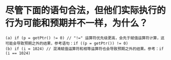 # 尽管下面的语句合法，但他们实际执行的行为可能和预期并不一样，为什么？
    (a) if (p = getPtr() != 0) // "!=" 运算符优先级更高，会先于赋值运算符计算，这可能会导致预期之外的结果，参考语句：if ((p = getPtr()) != 0)
    (b) if (i = 1024) // 混淆赋值运算符和相等运算符也会导致预期之外的结果。参考：if (i == 1024)
